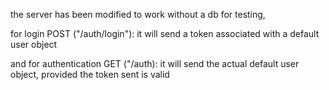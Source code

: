 the server has been modified to work without a db for testing,

for login POST ("/auth/login"): it will send a token associated with a default user object 

and for authentication GET ("/auth): it will send the actual default user object, provided the token sent is valid
